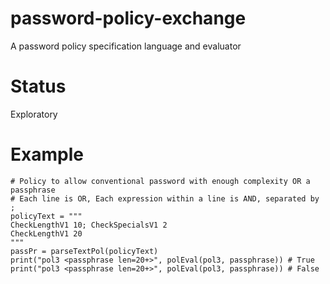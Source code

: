 # password-policy-exchange
A password policy specification language and evaluator

# Status
Exploratory

# Example
```
# Policy to allow conventional password with enough complexity OR a passphrase
# Each line is OR, Each expression within a line is AND, separated by ;
policyText = """
CheckLengthV1 10; CheckSpecialsV1 2
CheckLengthV1 20
"""
passPr = parseTextPol(policyText)
print("pol3 <passphrase len=20+>", polEval(pol3, passphrase)) # True
print("pol3 <passphrase len=20+>", polEval(pol3, passphrase)) # False
```
